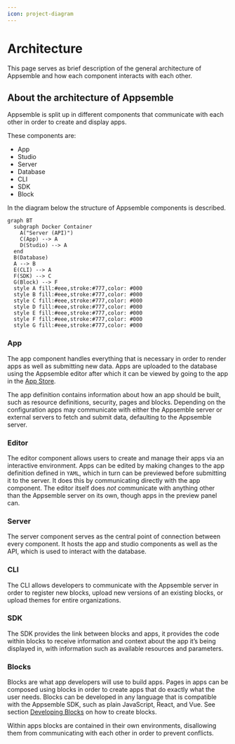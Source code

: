 ```yaml
---
icon: project-diagram
---
```


# Architecture

This page serves as brief description of the general architecture of Appsemble and how each
component interacts with each other.

## About the architecture of Appsemble

Appsemble is split up in different components that communicate with each other in order to create
and display apps.

These components are:

- App
- Studio
- Server
- Database
- CLI
- SDK
- Block

In the diagram below the structure of Appsemble components is described.

```mermaid
graph BT
  subgraph Docker Container
    A("Server (API)")
    C(App) --> A
    D(Studio) --> A
  end
  B(Database)
  A --> B
  E(CLI) --> A
  F(SDK) --> C
  G(Block) --> F
  style A fill:#eee,stroke:#777,color: #000
  style B fill:#eee,stroke:#777,color: #000
  style C fill:#eee,stroke:#777,color: #000
  style D fill:#eee,stroke:#777,color: #000
  style E fill:#eee,stroke:#777,color: #000
  style F fill:#eee,stroke:#777,color: #000
  style G fill:#eee,stroke:#777,color: #000
```

### App

The app component handles everything that is necessary in order to render apps as well as submitting
new data. Apps are uploaded to the database using the Appsemble editor after which it can be
viewed by going to the app in the [App Store](/apps).

The app definition contains information about how an app should be built, such as resource
definitions, security, pages and blocks. Depending on the configuration apps may communicate with
either the Appsemble server or external servers to fetch and submit data, defaulting to the
Appsemble server.

### Editor

The editor component allows users to create and manage their apps via an interactive environment.
Apps can be edited by making changes to the app definition defined in `YAML`, which in turn can be
previewed before submitting it to the server. It does this by communicating directly with the app
component. The editor itself does _not_ communicate with anything other than the Appsemble server on
its own, though apps in the preview panel can.

### Server

The server component serves as the central point of connection between every component. It hosts the
app and studio components as well as the API, which is used to interact with the database.

### CLI

The CLI allows developers to communicate with the Appsemble server in order to register new blocks,
upload new versions of an existing blocks, or upload themes for entire organizations.

### SDK

The SDK provides the link between blocks and apps, it provides the code within blocks to receive
information and context about the app it’s being displayed in, with information such as available
resources and parameters.

### Blocks

Blocks are what app developers will use to build apps. Pages in apps can be composed using blocks in
order to create apps that do exactly what the user needs. Blocks can be developed in any language
that is compatible with the Appsemble SDK, such as plain JavaScript, React, and Vue. See section
[Developing Blocks](/docs/02-development/developing-blocks) on how to create
blocks.

Within apps blocks are contained in their own environments, disallowing them from communicating with
each other in order to prevent conflicts.
